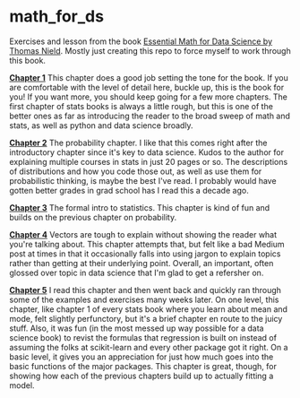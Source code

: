 # math_for_ds
Exercises and lesson from the book [Essential Math for Data Science by Thomas Nield](https://www.oreilly.com/library/view/essential-math-for/9781098102920/). Mostly just creating this repo to force myself to work through this book.

**[Chapter 1](https://github.com/jacobpstein/math_for_ds/blob/main/Chapter1.ipynb)**
This chapter does a good job setting the tone for the book. If you are comfortable with the level of detail here, buckle up, this is the book for you! If you want more, you should keep going for a few more chapters. The first chapter of stats books is always a little rough, but this is one of the better ones as far as introducing the reader to the broad sweep of math and stats, as well as python and data science broadly.

**[Chapter 2](https://github.com/jacobpstein/math_for_ds/blob/main/Chapter2.ipynb)**
The probability chapter. I like that this comes right after the introductory chapter since it's key to data science. Kudos to the author for explaining multiple courses in stats in just 20 pages or so. The descriptions of distributions and how you code those out, as well as use them for probabilistic thinking, is maybe the best I've read. I probably would have gotten better grades in grad school has I read this a decade ago.

**[Chapter 3](https://github.com/jacobpstein/math_for_ds/blob/main/Chapter3.ipynb)**
The formal intro to statistics. This chapter is kind of fun and builds on the previous chapter on probability. 

**[Chapter 4](https://github.com/jacobpstein/math_for_ds/blob/main/Chapter4.ipynb)**
Vectors are tough to explain without showing the reader what you're talking about. This chapter attempts that, but felt like a bad Medium post at times in that it occasionally falls into using jargon to explain topics rather than getting at their underlying point. Overall, an important, often glossed over topic in data science that I'm glad to get a refersher on.

**[Chapter 5](https://github.com/jacobpstein/math_for_ds/blob/main/Chapter5.ipynb)**
I read this chapter and then went back and quickly ran through some of the examples and exercises many weeks later. On one level, this chapter, like chapter 1 of every stats book where you learn about mean and mode, felt slightly perfunctory, but it's a brief chapter en route to the juicy stuff. Also, it was fun (in the most messed up way possible for a data science book) to revist the formulas that regression is built on instead of assuming the folks at scikit-learn and every other package got it right. On a basic level, it gives you an appreciation for just how much goes into the basic functions of the major packages. This chapter is great, though, for showing how each of the previous chapters build up to actually fitting a model. 
